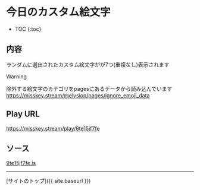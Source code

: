 # 今日のカスタム絵文字

* TOC
{:toc}

## 内容
ランダムに選出されたカスタム絵文字がが7つ(重複なし)表示されます

> [!WARNING]
> 除外する絵文字のカテゴリをpagesにあるデータから読み込んでいます
> https://misskey.stream/@elysion/pages/ignore_emoji_data


## Play URL

https://misskey.stream/play/9te15jf7fe

## ソース

[9te15jf7fe.is](./../../src/stream/9te15jf7fe.is)

----

[サイトのトップ]({{ site.baseurl }})

